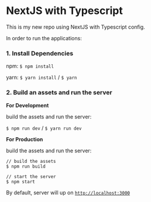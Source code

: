 # NextJS with Typescript
This is my new repo using NextJS with Typescript config.

In order to run the applications:

### 1. Install Dependencies

  npm: `$ npm install`

  yarn: `$ yarn install` / `$ yarn`

### 2. Build an assets and run the server

**For Development**

build the assets and run the server:

   `$ npm run dev` / `$ yarn run dev`

**For Production**

build the assets and run the server:

   ```
   // build the assets
   $ npm run build

   // start the server
   $ npm start
   ```

By default, server will up on [`http://localhost:3000`](http://localhost:3000)
